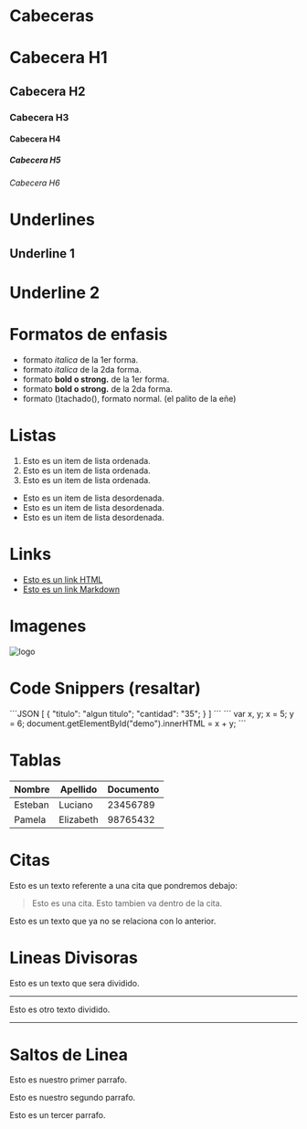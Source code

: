 # Cabeceras
# Cabecera H1
## Cabecera H2
### Cabecera H3
#### Cabecera H4
##### Cabecera H5
###### Cabecera H6

# Underlines
Underline 1
-----------

Underline 2
===========

# Formatos de enfasis
- formato *italica* de la 1er forma.
- formato _italica_ de la 2da forma.
- formato **bold o strong.** de la 1er forma.
- formato __bold o strong.__ de la 2da forma.
- formato ()tachado(), formato normal. (el palito de la eñe)

# Listas
1. Esto es un item de lista ordenada.
2. Esto es un item de lista ordenada.
3. Esto es un item de lista ordenada.
- Esto es un item de lista desordenada.
- Esto es un item de lista desordenada.
- Esto es un item de lista desordenada.

# Links
- <a href="http://www.google.com">Esto es un link HTML</a>
- [Esto es un link Markdown](http://www.google.com)

# Imagenes
![logo](https://www.google.com/url?sa=i&source=images&cd=&cad=rja&uact=8&ved=2ahUKEwjqvvbuk-DjAhUBHrkGHSpvAdQQjRx6BAgBEAU&url=%2Furl%3Fsa%3Di%26source%3Dimages%26cd%3D%26ved%3D%26url%3Dhttps%253A%252F%252Fwww.techrepublic.com%252Farticle%252Fgithub-the-smart-persons-guide%252F%26psig%3DAOvVaw2-qfFa4Ul-6mdHT4KdT4lK%26ust%3D1564696773580788&psig=AOvVaw2-qfFa4Ul-6mdHT4KdT4lK&ust=1564696773580788)

# Code Snippers (resaltar)
´´´JSON
[
	{
		"titulo": "algun titulo";
		"cantidad": "35";
	}
]
´´´
´´´
var x, y;
x = 5;
y = 6;
document.getElementById("demo").innerHTML = x + y;
´´´

# Tablas
| Nombre | Apellido | Documento |
| ------ | -------- | --------- |
| Esteban | Luciano | 23456789 |
| Pamela | Elizabeth | 98765432 |

# Citas
Esto es un texto referente a una cita que pondremos debajo:
> Esto es una cita.
Esto tambien va dentro de la cita.

Esto es un texto que ya no se relaciona con lo anterior.

# Lineas Divisoras
Esto es un texto que sera dividido.

---
Esto es otro texto dividido.

***

# Saltos de Linea
Esto es nuestro primer parrafo.

Esto es nuestro segundo parrafo.

Esto es un tercer parrafo.
